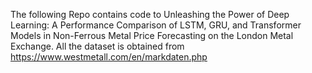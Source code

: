 The following Repo contains code to Unleashing the Power of Deep Learning: A Performance Comparison of LSTM, GRU, and Transformer Models in Non-Ferrous Metal Price Forecasting on the London Metal Exchange.
All the dataset is obtained from https://www.westmetall.com/en/markdaten.php

